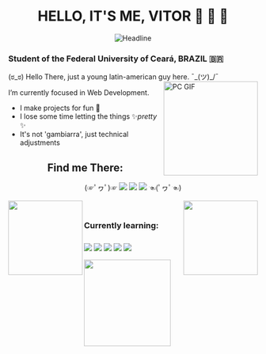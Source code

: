 <h1 align="center">HELLO, IT'S ME, VITOR 👋 👋 👋</h1>
<div align=center>
  <img src="https://readme-typing-svg.herokuapp.com?color=%236FDA44&size=32&center=true&vCenter=true&width=600&height=50&lines=Information+Systems+Student;Back-End+Developer;Problem+Solver;Freelancer;" alt="Headline"/>
</div>
<h3> Student of the Federal University of Ceará, BRAZIL 🇧🇷 </h3>

(ಠ_ಠ) Hello There, just a young latin-american guy here. ¯\_(ツ)_/¯
<img align="right" alt="PC GIF" src="https://github.com/TheDudeThatCode/TheDudeThatCode/blob/master/Assets/Developer.gif" width="190"/>

I’m currently focused in Web Development.
- I make projects for fun 👀
- I lose some time letting the things ✨*pretty* ✨
- It's not 'gambiarra', just technical adjustments

<div>
  <div align="center">
    <h2><strong>Find me There:</strong></h2>
    (☞ﾟヮﾟ)☞ 
    <a href="https://www.instagram.com/u.vito.duarte/" target="_blank"><img src="https://img.shields.io/badge/-Instagram-%23E4405F?style=for-the-badge&logo=instagram&logoColor=white" target="_blank"></a>
    <a href = "mailto:v02hx10@gmail.com"><img src="https://img.shields.io/badge/-Gmail-%23333?style=for-the-badge&logo=gmail&logoColor=white" target="_blank"></a>
    <a href="https://www.linkedin.com/in/vitor-hugo-1601bb21a" target="_blank"><img src="https://img.shields.io/badge/-LinkedIn-%230077B5?style=for-the-badge&logo=linkedin&logoColor=white" target="_blank"></a>
    ☜(ﾟヮﾟ☜)
  </div>
  <div>
    <br>
      <img align="left" height="150em" src="https://github-readme-streak-stats.herokuapp.com/?user=Vitor-labs&layout=compact&langs_count=7&theme=tokyonight"/>
      <img align="right" height="150em" src="https://github-readme-stats.vercel.app/api?username=Vitor-labs&show_icons=true&theme=tokyonight&include_all_commits=true&count_private=true"/>
  </div>
</div>
  
<div style="display: inline_block"><br>
  <h3><strong>Currently learning:</strong><h3>
  <img align="center" src="https://img.shields.io/badge/Python-FFD43B?style=for-the-badge&logo=python&logoColor=darkgreen">
  <img align="center" src="https://img.shields.io/badge/Elixir-4B275F?style=for-the-badge&logo=elixir&logoColor=white">
  <img align="center" src="https://img.shields.io/badge/C%2B%2B-00599C?style=for-the-badge&logo=c%2B%2B&logoColor=white">
  <img align="center" src="https://img.shields.io/badge/Amazon_AWS-232F3E?style=for-the-badge&logo=amazon-aws&logoColor=white">
  <img align="center" src="https://img.shields.io/badge/PostgreSQL-316192?style=for-the-badge&logo=postgresql&logoColor=white">
</div>
      
<div>
  <a href="https://github.com/Vitor-labs">
  <img height="175em" src="https://github-readme-stats.vercel.app/api/top-langs/?username=Vitor-labs&layout=compact&langs_count=6&theme=tokyonight"/>
</div>

